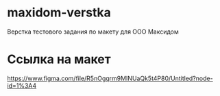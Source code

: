 # maxidom-verstka
Верстка тестового задания по макету для ООО Максидом

# Ссылка на макет
https://www.figma.com/file/R5nOgqrm9MINUaQk5t4P80/Untitled?node-id=1%3A4
